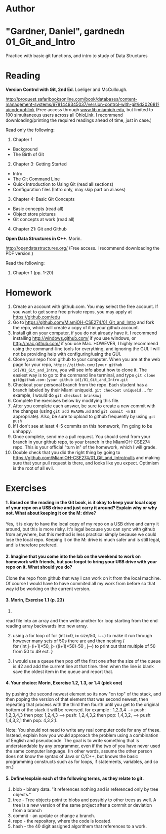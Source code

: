 Author
==========
"Gardner, Daniel", gardnedn
01_Git_and_Intro
================

Practice with basic git functions, and intro to study of Data Structures

Reading
=======

**Version Control with Git, 2nd Ed**. Loeliger and McCullough. 

http://proquest.safaribooksonline.com/book/databases/content-management-systems/9781449345037/version-control-with-git/id302681?uicode=ohlink (Free access through www.lib.miamioh.edu, but limited to 100 simultaneous users across all OhioLink. I recommend downloading/printing the required readings ahead of time, just in case.)

Read only the following:

1. Chapter 1
  * Background
  * The Birth of Git
2. Chapter 3: Getting Started
  * Intro
  * The Git Command Line
  * Quick Introduction to Using Git (read all sections)
  * Configuration files (Intro only, may skip part on aliases)
3. Chapter 4: Basic Git Concepts
  * Basic concepts (read all)
  * Object store pictures
  * Git concepts at work (read all)
4. Chapter 21: Git and Github

**Open Data Structures in C++**. Morin. 

http://opendatastructures.org/ (Free access. I recommend downloading the PDF version.)

Read the following:

1. Chapter 1 (pp. 1-20)

Homework
========

1. Create an account with github.com. You may select the free account. If you want to get some free private repos, you may apply at https://github.com/edu
2. Go to https://github.com/MiamiOH-CSE274/01_Git_and_Intro and fork the repo, which will create a copy of it in your github account.
3. Install git on your computer, if you do not already have it. I recommend installing http://windows.github.com/ if you use windows, or http://mac.github.com/ if you use Mac. HOWEVER, I highly recommend using the command-line tools for everything, and ignoring the GUI. I will not be providing help with configuring/using the GUI.
4. Clone your repo from github to your computer. When you are at the web page for your repo, `https://github.com/[your github id]/01_Git_and_Intro`, you will see info about how to clone it. The easiest way is to go to the command line terminal, and type `git clone git@github.com:[your github id]/01_Git_and_Intro.git`
5. Checkout your personal branch from the repo. Each student has a branch labeled by their Miami uniqueid. `git checkout uniqueid` ... for example, I would do `git checkout brinkmwj`
6. Complete the exercises below by modifying this file.
7. After you complete each answer, be sure to create a new commit with the changes (using `git add README.md` and `git commit -m` as appropriate). Also, be sure to upload to github frequently by using `git push`
8. If I don't see at least 4-5 commits on this homework, I'm going to be unhappy.
9. Once complete, send me a pull request. You should send from your branch in your github repo, to your branch in the MiamiOH-CSE274 repo. This is your official "turn in" of the homework, which I will grade.
10. Double check that you did the right thing by going to https://github.com/MiamiOH-CSE274/01_Git_and_Intro/pulls and making sure that your pull request is there, and looks like you expect. Optimism is the root of all evil.

Exercises
=========

#### 1. Based on the reading in the Git book, is it okay to keep your local copy of your repo on a USB drive and just carry it around? Explain why or why not. What about keeping it on the M: drive?

Yes, it is okay to have the local copy of my repo on a USB drive and carry it around, but this is more risky. It's legal because you can sync with github from anywhere, but this method is less practical simply because we could lose the local repo. Keeping it on the M: drive is much safer and is still legal, and is therefore prefered.

#### 2. Imagine that you come into the lab on the weekend to work on homework with friends, but you forgot to bring your USB drive with your repo on it. What should you do?

Clone the repo from github that way I can work on it from the local machine. Of course I would have to have commited all my work from before so that way id be working on the current version.

#### 3. Morin, Exercise 1.1 (p. 23)
1.
read file into an array and then write another for loop starting from the end reading array backwards into new array.
	
2. using a for loop of  for (int i=0,  i= size/50, i++) to make it run through however many sets of 50s there are and then nesting  {  
for (int j=(i+1)*50, j> ((i+1)*50)-50 , j--) to print out that  multiple of 50 from 50 to 49 ect.
}

3. i would use a queue then pop off the first one after the size of the queue is 42 and add the current line at that time. then when the line is blank save the oldest item in the queue and report that.
 

#### 4. Your choice: Morin, Exercise 1.2, 1.3, or 1.4 (pick one)

by pushing the second newest element so its now "on top" of the stack, and then poping the version of that element that was second newest, then repeating that process with the third then fourth until you get to the original bottom of the stack it will be reversed.
for example : 1,2,3,4 --> push: 1,2,3,4,3 then pop: 1,2,4,3 --> push: 1,2,4,3,2 then pop: 1,4,3,2, --> push: 1,4,3,2,1 then pop: 4,3,2,1. 
 


Note: You should not need to write any real computer code for any of these. Instead, explain how you would approach the problem using a combination of English and pseudocode. The goal is to write something that is understandable by any programmer, even if the two of you have never used the same computer language. (In other words, assume the other person does not know the syntax of Java or C/C++, but knows the basic programming constructs such as for loops, if statements, variables, and so on.)


#### 5. Define/explain each of the following terms, as they relate to git.

1. blob - binary data. "it references nothing and is referenced only by tree objects."
2. tree - Tree objects point to blobs and possibly to other trees as well. A tree is a new version of the same project after a commit or deviation from a branch
3. commit - an update or change a branch.
4. repo - the repository, where the code is located.
5. hash - the 40 digit assigned algorithem that references to a work.

